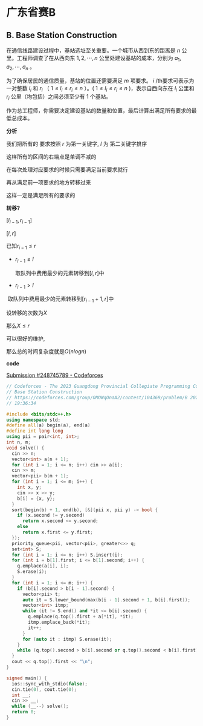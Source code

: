 # 广东省赛B

## B. Base Station Construction

在通信线路建设过程中，基站选址至关重要。一个城市从西到东的距离是 $n$ 公里。工程师调查了在从西向东 $1, 2, \cdots, n$ 公里处建设基站的成本，分别为 $a_1, a_2, \cdots, a_n$ 。

为了确保居民的通信质量，基站的位置还需要满足 $m$ 项要求。 $i$ /th要求可表示为一对整数 $l_i$ 和 $r_i$ （ $1 \le l_i \le r_i \le n$ ）。( $1 \le l_i \le r_i \le n$ )，表示自西向东在 $l_i$ 公里和 $r_i$ 公里（均包括）之间必须至少有 $1$ 个基站。

作为总工程师，你需要决定建设基站的数量和位置，最后计算出满足所有要求的最低总成本。

**分析**

我们把所有的 要求按照 $r$ 为第一关键字, $l$ 为 第二关键字排序

这样所有的区间的右端点是单调不减的

在每次处理对应要求的时候只需要满足当前要求就行

再从满足前一项要求的地方转移过来

这样一定是满足所有的要求的

**转移?**

$[l_{i-1},r_{i-1}]$

$[l,r]$

已知$r_{i-1}\le r$

- $r_{i-1}\le l$

  取队列中费用最少的元素转移到$[l,r]$中

- $r_{i-1}>l$

​     取队列中费用最少的元素转移到$[r_{i-1}+1,r]$中

设转移的次数为$X$

那么$X\le r$

可以很好的维护,

那么总的时间复杂度就是$O(nlogn)$

**code**

[Submission #248745789 - Codeforces](https://codeforces.com/group/OMOWqOnaA2/contest/104369/submission/248745789)

```C++
// Codeforces - The 2023 Guangdong Provincial Collegiate Programming Contest B.
// Base Station Construction
// https://codeforces.com/group/OMOWqOnaA2/contest/104369/problem/B 2024-02-28
// 19:36:34

#include <bits/stdc++.h>
using namespace std;
#define all(a) begin(a), end(a)
#define int long long
using pii = pair<int, int>;
int n, m;
void solve() {
  cin >> n;
  vector<int> a(n + 1);
  for (int i = 1; i <= n; i++) cin >> a[i];
  cin >> m;
  vector<pii> b(m + 1);
  for (int i = 1; i <= m; i++) {
    int x, y;
    cin >> x >> y;
    b[i] = {x, y};
  }
  sort(begin(b) + 1, end(b), [&](pii x, pii y) -> bool {
    if (x.second != y.second)
      return x.second <= y.second;
    else
      return x.first <= y.first;
  });
  priority_queue<pii, vector<pii>, greater<>> q;
  set<int> S;
  for (int i = 1; i <= n; i++) S.insert(i);
  for (int i = b[1].first; i <= b[1].second; i++) {
    q.emplace(a[i], i);
    S.erase(i);
  }
  for (int i = 1; i <= m; i++) {
    if (b[i].second > b[i - 1].second) {
      vector<pii> t;
      auto it = S.lower_bound(max(b[i - 1].second + 1, b[i].first));
      vector<int> itmp;
      while (it != S.end() and *it <= b[i].second) {
        q.emplace(q.top().first + a[*it], *it);
        itmp.emplace_back(*it);
        it++;
      }
      for (auto it : itmp) S.erase(it);
    }
    while (q.top().second > b[i].second or q.top().second < b[i].first) q.pop();
  }
  cout << q.top().first << "\n";
}

signed main() {
  ios::sync_with_stdio(false);
  cin.tie(0), cout.tie(0);
  int __;
  cin >> __;
  while (__--) solve();
  return 0;
}
```

